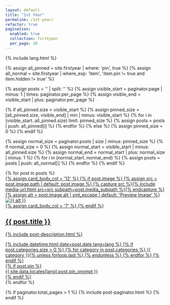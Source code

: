 ```yaml
---
layout: default
title: "1st Year"
permalink: /1st-year/
refactor: true
pagination:
  enabled: true
  collection: firstyear
  per_page: 10
---
```


{% include lang.html %}

{% assign all_pinned = site.firstyear | where: 'pin', true %}
{% assign all_normal = site.firstyear | where_exp: 'item', 'item.pin != true and item.hidden != true' %}

{% assign posts = '' | split: '' %}
{% assign visible_start = paginator.page | minus: 1 | times: paginator.per_page %}
{% assign visible_end = visible_start | plus: paginator.per_page %}

<!-- Get pinned posts -->
{% if all_pinned.size > visible_start %}
  {% assign pinned_size = [all_pinned.size, visible_end] | min | minus: visible_start %}
  {% for i in (visible_start..all_pinned.size) limit: pinned_size %}
    {% assign posts = posts | push: all_pinned[i] %}
  {% endfor %}
{% else %}
  {% assign pinned_size = 0 %}
{% endif %}

<!-- Get normal posts -->
{% assign normal_size = paginator.posts | size | minus: pinned_size %}
{% if normal_size > 0 %}
  {% assign normal_start = visible_start | minus: all_pinned.size %}
  {% assign normal_end = normal_start | plus: normal_size | minus: 1 %}
  {% for i in (normal_start..normal_end) %}
    {% assign posts = posts | push: all_normal[i] %}
  {% endfor %}
{% endif %}

<div id="post-list" class="flex-grow-1 px-xl-1">
  {% for post in posts %}
    <article class="card-wrapper card">
      <a href="{{ post.url | relative_url }}" class="post-preview row g-0 flex-md-row-reverse">
        {% assign card_body_col = '12' %}
        {% if post.image %}
          {% assign src = post.image.path | default: post.image %}
          {% capture src %}{% include media-url.html src=src subpath=post.media_subpath %}{% endcapture %}
          {% assign alt = post.image.alt | xml_escape | default: 'Preview Image' %}
          <div class="col-md-5">
            <img src="{{ src }}" alt="{{ alt }}">
          </div>
          {% assign card_body_col = '7' %}
        {% endif %}
        <div class="col-md-{{ card_body_col }}">
          <div class="card-body d-flex flex-column">
            <h1 class="card-title my-2 mt-md-0">{{ post.title }}</h1>
            <div class="card-text content mt-0 mb-3">
              <p>{% include post-description.html %}</p>
            </div>
            <div class="post-meta flex-grow-1 d-flex align-items-end">
              <div class="me-auto">
                <i class="far fa-calendar fa-fw me-1"></i>
                {% include datetime.html date=post.date lang=lang %}
                {% if post.categories.size > 0 %}
                  <i class="far fa-folder-open fa-fw me-1"></i>
                  <span class="categories">
                    {% for category in post.categories %}
                      {{ category }}{% unless forloop.last %},{% endunless %}
                    {% endfor %}
                  </span>
                {% endif %}
              </div>
              {% if post.pin %}
                <div class="pin ms-1">
                  <i class="fas fa-thumbtack fa-fw"></i>
                  <span>{{ site.data.locales[lang].post.pin_prompt }}</span>
                </div>
              {% endif %}
            </div>
          </div>
        </div>
      </a>
    </article>
  {% endfor %}
</div>

{% if paginator.total_pages > 1 %}
  {% include post-paginator.html %}
{% endif %}

